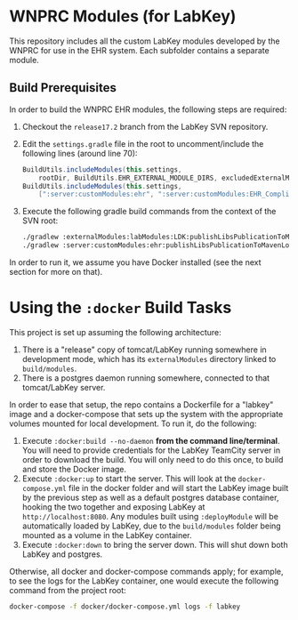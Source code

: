 # WNPRC Modules (for LabKey)

This repository includes all the custom LabKey modules developed by the WNPRC for use in the EHR system. Each subfolder contains a separate module.

## Build Prerequisites

In order to build the WNPRC EHR modules, the following steps are required:

  1. Checkout the `release17.2` branch from the LabKey SVN repository.
  1. Edit the `settings.gradle` file in the root to uncomment/include the following lines (around line 70):
      ```gradle
      BuildUtils.includeModules(this.settings, 
          rootDir, BuildUtils.EHR_EXTERNAL_MODULE_DIRS, excludedExternalModules)
      BuildUtils.includeModules(this.settings, 
          [":server:customModules:ehr", ":server:customModules:EHR_ComplianceDB"])
       ```
  
  1. Execute the following gradle build commands from the context of the SVN root:
      ```bash
      ./gradlew :externalModules:labModules:LDK:publishLibsPublicationToMavenLocal
      ./gradlew :server:customModules:ehr:publishLibsPublicationToMavenLocal
      ```
      
In order to run it, we assume you have Docker installed (see the next section for more on that).
      
# Using the `:docker` Build Tasks

This project is set up assuming the following architecture:

  1. There is a "release" copy of tomcat/LabKey running somewhere in development mode, which has its `externalModules` directory linked to `build/modules`.
  1. There is a postgres daemon running somewhere, connected to that tomcat/LabKey server.
  
In order to ease that setup, the repo contains a Dockerfile for a "labkey" image and a docker-compose that sets up the system with the appropriate volumes mounted for local development. To run it, do the following:

  1. Execute `:docker:build --no-daemon` **from the command line/terminal**. You will need to provide credentials for the LabKey TeamCity server in order to download the build. You will only need to do this once, to build and store the Docker image.
  1. Execute `:docker:up` to start the server. This will look at the `docker-compose.yml` file in the docker folder and will start the LabKey image built by the previous step as well as a default postgres database container, hooking the two together and exposing LabKey at `http://localhost:8080`. Any modules built using `:deployModule` will be automatically loaded by LabKey, due to the `build/modules` folder being mounted as a volume in the LabKey container.
  1. Execute `:docker:down` to bring the server down. This will shut down both LabKey and postgres.
  
Otherwise, all docker and docker-compose commands apply; for example, to see the logs for the LabKey container, one would execute the following command from the project root:

```bash
docker-compose -f docker/docker-compose.yml logs -f labkey
```
  
    